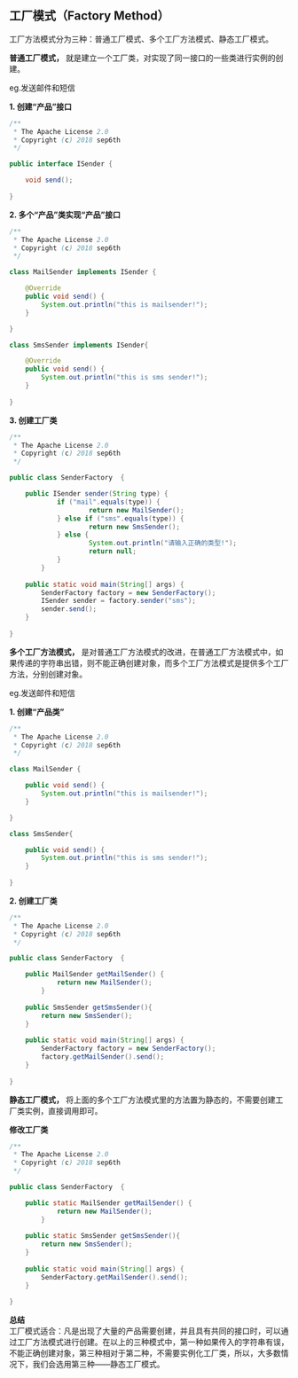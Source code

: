 ## 工厂模式（Factory Method）

工厂方法模式分为三种：普通工厂模式、多个工厂方法模式、静态工厂模式。

**普通工厂模式，** 就是建立一个工厂类，对实现了同一接口的一些类进行实例的创建。

eg.发送邮件和短信

**1. 创建“产品”接口**

```java
/** 
 * The Apache License 2.0
 * Copyright (c) 2018 sep6th
 */

public interface ISender {

	void send();
	
}
```
**2. 多个“产品”类实现“产品”接口**

```java
/** 
 * The Apache License 2.0
 * Copyright (c) 2018 sep6th
 */

class MailSender implements ISender {

	@Override
	public void send() {
		System.out.println("this is mailsender!"); 
	}

}

class SmsSender implements ISender{

	@Override
	public void send() {
		System.out.println("this is sms sender!");
	}
	
}
```
**3. 创建工厂类**

```java
/** 
 * The Apache License 2.0
 * Copyright (c) 2018 sep6th
 */

public class SenderFactory  {

	public ISender sender(String type) {  
        	if ("mail".equals(type)) {  
            		return new MailSender();  
       		} else if ("sms".equals(type)) {  
            		return new SmsSender();  
        	} else {  
            		System.out.println("请输入正确的类型!");  
            		return null;  
        	}  
    	}
	
	public static void main(String[] args) {
		SenderFactory factory = new SenderFactory();
		ISender sender = factory.sender("sms");
		sender.send();
	}
	
}
```
**多个工厂方法模式，** 是对普通工厂方法模式的改进，在普通工厂方法模式中，如果传递的字符串出错，则不能正确创建对象，而多个工厂方法模式是提供多个工厂方法，分别创建对象。

eg.发送邮件和短信

**1. 创建“产品类”**

```java
/** 
 * The Apache License 2.0
 * Copyright (c) 2018 sep6th
 */

class MailSender {

	public void send() {
		System.out.println("this is mailsender!"); 
	}

}

class SmsSender{

	public void send() {
		System.out.println("this is sms sender!");
	}
	
}
```

**2. 创建工厂类**

```java
/** 
 * The Apache License 2.0
 * Copyright (c) 2018 sep6th
 */

public class SenderFactory  {

	public MailSender getMailSender() {  
        	return new MailSender();  
    	}
	
	public SmsSender getSmsSender(){
		return new SmsSender(); 
	}
	
	public static void main(String[] args) {
		SenderFactory factory = new SenderFactory();
		factory.getMailSender().send();
	}
	
}
```

**静态工厂模式，** 将上面的多个工厂方法模式里的方法置为静态的，不需要创建工厂类实例，直接调用即可。

**修改工厂类**
```java
/** 
 * The Apache License 2.0
 * Copyright (c) 2018 sep6th
 */

public class SenderFactory  {

	public static MailSender getMailSender() {  
        	return new MailSender();  
    	}
	
	public static SmsSender getSmsSender(){
		return new SmsSender(); 
	}
	
	public static void main(String[] args) {
		SenderFactory.getMailSender().send();
	}
	
}
```
**总结**  
工厂模式适合：凡是出现了大量的产品需要创建，并且具有共同的接口时，可以通过工厂方法模式进行创建。在以上的三种模式中，第一种如果传入的字符串有误，不能正确创建对象，第三种相对于第二种，不需要实例化工厂类，所以，大多数情况下，我们会选用第三种——静态工厂模式。

